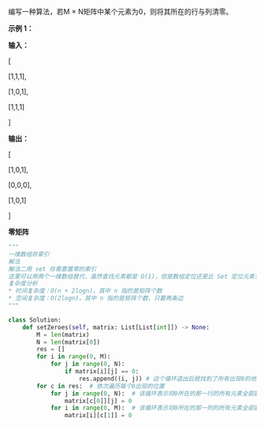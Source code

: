 编写一种算法，若M × N矩阵中某个元素为0，则将其所在的行与列清零。

**示例 1：**

**输入：**

[

 [1,1,1],

 [1,0,1],

 [1,1,1]

]

**输出：**

[

 [1,0,1],

 [0,0,0],

 [1,0,1]

]



**零矩阵**

```python
"""
一维数组存索引
解法
解法二用 set 存需要置零的索引
这里可以用两个一维数组替代，虽然查找元素都是 O(1)，但是数组定位还是比 Set 定位元素少了一步 Hash。缺点就是可能开辟的空间会比较多。
复杂度分析
* 时间复杂度：O(n + 2logn)，其中 n 指的是矩阵个数
* 空间复杂度：O(2logn)，其中 n 指的是矩阵个数，只要两条边
"""

class Solution:
    def setZeroes(self, matrix: List[List[int]]) -> None:
        M = len(matrix)
        N = len(matrix[0])
        res = []
        for i in range(0, M):
            for j in range(0, N):
                if matrix[i][j] == 0:
                    res.append((i, j)) # 这个循环退出后就找到了所有出现0的地方
        for c in res:  # 依次遍历每个0出现的位置
            for j in range(0, N):  # 该循环表示将0所在的那一行的所有元素全部置为0
                matrix[c[0]][j] = 0
            for i in range(0, M):  # 该循环表示将0所在的那一列的所有元素全部置为0
                matrix[i][c[1]] = 0

```




